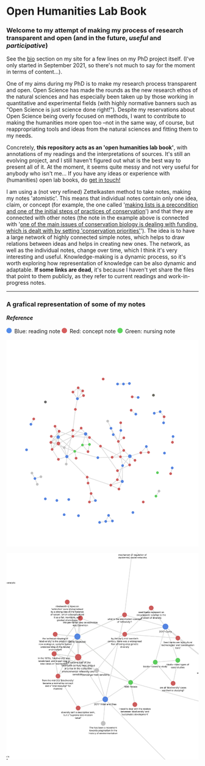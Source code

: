 # Open Humanities Lab Book
### Welcome to my attempt of making my process of research transparent and open (and in the future, *useful* and *participative*)

See the [bio](https://www.oliviodare.com/bio.html#what-im-doing-now) section on my site for a few lines on my PhD project itself. (I've only started in September 2021, so there's not much to say for the moment in terms of content...).

One of my aims during my PhD is to make my research process transparent and open. Open Science has made the rounds as the new research ethos of the natural sciences and has especially been taken up by those working in quantitative and experimental fields (with highly normative banners such as "Open Science is just science done right!"). Despite my reservations about Open Science being overly focused on methods, I want to contribute to making the humanities more open too –not in the same way, of course, but reappropriating tools and ideas from the natural sciences and fitting them to my needs. 

Concretely, **this repository acts as an 'open humanities lab book'**, with annotations of my readings and the interpretations of sources. It's still an evolving project, and I still haven't figured out what is the best way to present all of it. At the moment, it seems quite messy and not very useful for anybody who isn't me... If you have any ideas or experience with (humanities) open lab books, do <a href="https://www.oliviodare.com/#socials-and-getting-in-touch" target="_blank">get in touch!</a>

I am using a (not very refined) Zettelkasten method to take notes, making my notes 'atomistic'. This means that individual notes contain only one idea, claim, or concept (for example, the one called '<a href="https://github.com/oliviodare/MakingKnowledge/blob/main/making%20lists%20is%20a%20precondition%20and%20one%20of%20the%20initial%20steps%20of%20practices%20of%20conservation.md" target="_blank">making lists is a precondition and one of the initial steps of practices of conservation</a>') and that they are connected with other notes (the note in the example above is connected with '<a href="https://github.com/oliviodare/MakingKnowledge/blob/main/one%20of%20the%20main%20issues%20of%20conservation%20biology%20is%20dealing%20with%20funding,%20which%20is%20dealt%20with%20by%20setting%20'conservation%20priorities'.md" target="_blank">one of the main issues of conservation biology is dealing with funding, which is dealt with by setting 'conservation priorities'</a>'). The idea is to have a large network of highly connected simple notes, which helps to draw relations between ideas and helps in creating new ones. The network, as well as the individual notes, change over time, which I think it's very interesting and useful. Knowledge-making is a dynamic process, so it's worth exploring how representation of knowledge can be also dynamic and adaptable. **If some links are dead**, it's because I haven't yet share the files that point to them publicly, as they refer to current readings and work-in-progress notes.

---

### A grafical representation of some of my notes
***Reference***

<svg width="17" height="18">
 <circle cx="7" cy="11" r="7" fill=#538CEA /> 
 </svg> 
Blue: reading note  

<svg width="17" height="18">
 <circle cx="7" cy="11" r="7" fill=#d65c5c /> 
 </svg> 
Red: concept note  

<svg width="17" height="18">
 <circle cx="7" cy="11" r="7" fill=#5BD65C /> 
 </svg> 
Green: nursing note   

![](Pasted%20image%2020210917132805.png)

![](Pasted%20image%2020210917132821.png)